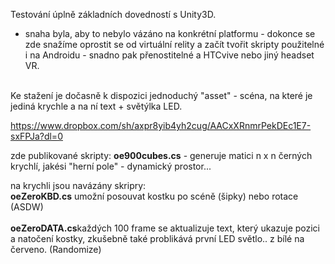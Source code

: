 Testování úplně základních dovedností s Unity3D.<br />
- snaha byla, aby to nebylo vázáno na konkrétní platformu - dokonce se zde snažíme oprostit se od virtuální relity a začít tvořit skripty použitelné i na Androidu - snadno pak přenostitelné a HTCvive nebo jiný headset VR. <br />
 <br />
Ke stažení je dočasně k dispozici jednoduchý "asset" - scéna, na které je jediná krychle a na ní text + světýlka LED.<br />

https://www.dropbox.com/sh/axpr8yib4yh2cug/AACxXRnmrPekDEc1E7-sxFPJa?dl=0<br />

zde publikované skripty:
<b>oe900cubes.cs</b> - generuje matici n x n černých krychlí, jakési "herní pole" - dynamický prostor...<br />

na krychli jsou navázány skripry:<br />
<b>oeZeroKBD.cs</b> umožní posouvat kostku po scéně (šipky) nebo rotace (ASDW) <br />
<br />
<b>oeZeroDATA.cs</b>každých 100 frame se aktualizuje text, který ukazuje pozici a natočení kostky, zkušebně také problikává první LED světlo.. z bílé na červeno. (Randomize)	<br />
<br />




